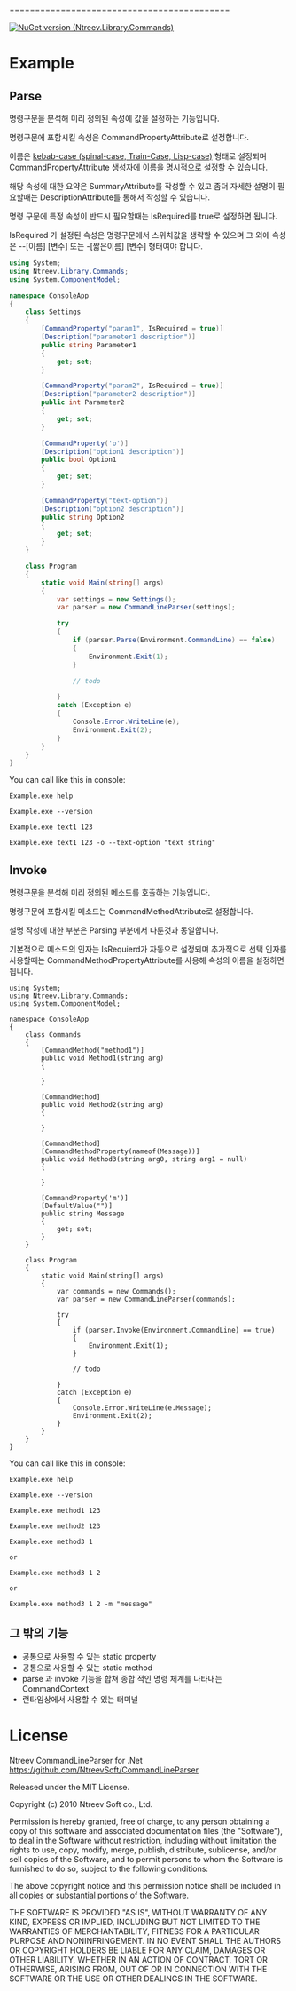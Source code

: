 ===========================================

[![NuGet version (Ntreev.Library.Commands)](https://img.shields.io/nuget/v/Ntreev.Library.Commands.svg)](https://www.nuget.org/packages/Ntreev.Library.Commands/)

Example
=======

Parse
--------------

명령구문을 분석해 미리 정의된 속성에 값을 설정하는 기능입니다.

명령구문에 포함시킬 속성은 CommandPropertyAttribute로 설정합니다. 

이름은 [kebab-case (spinal-case, Train-Case, Lisp-case)](https://en.wikipedia.org/wiki/Letter_case) 형태로 설정되며 CommandPropertyAttribute 생성자에 이름을 명시적으로 설정할 수 있습니다.

해당 속성에 대한 요약은 SummaryAttribute를 작성할 수 있고 좀더 자세한 설명이 필요할때는 DescriptionAttribute를 통해서 작성할 수 있습니다.

명령 구문에 특정 속성이 반드시 필요할때는 IsRequired를 true로 설정하면 됩니다.

IsRequired 가 설정된 속성은 명령구문에서 스위치값을 생략할 수 있으며 그 외에 속성은 --[이름] [변수] 또는 -[짧은이름] [변수] 형태여야 합니다.

```csharp
using System;
using Ntreev.Library.Commands;
using System.ComponentModel;

namespace ConsoleApp
{
    class Settings
    {
        [CommandProperty("param1", IsRequired = true)]
        [Description("parameter1 description")]
        public string Parameter1
        {
            get; set;
        }

        [CommandProperty("param2", IsRequired = true)]
        [Description("parameter2 description")]
        public int Parameter2
        {
            get; set;
        }

        [CommandProperty('o')]
        [Description("option1 description")]
        public bool Option1
        {
            get; set;
        }

        [CommandProperty("text-option")]
        [Description("option2 description")]
        public string Option2
        {
            get; set;
        }
    }

    class Program
    {
        static void Main(string[] args)
        {
            var settings = new Settings();
            var parser = new CommandLineParser(settings);

            try
            {
                if (parser.Parse(Environment.CommandLine) == false)
                {
                    Environment.Exit(1);
                }

                // todo

            }
            catch (Exception e)
            {
                Console.Error.WriteLine(e);
                Environment.Exit(2);
            }
        }
    }
}
```

You can call like this in console:

    Example.exe help

    Example.exe --version

    Example.exe text1 123 

    Example.exe text1 123 -o --text-option "text string"

Invoke
--------------

명령구문을 분석해 미리 정의된 메소드를 호출하는 기능입니다.

명령구문에 포함시킬 메소드는 CommandMethodAttribute로 설정합니다. 

설명 작성에 대한 부분은 Parsing 부분에서 다룬것과 동일합니다.

기본적으로 메소드의 인자는 IsRequierd가 자동으로 설정되며 추가적으로 선택 인자를 사용할때는 CommandMethodPropertyAttribute를 사용해 속성의 이름을 설정하면 됩니다.

    using System;
    using Ntreev.Library.Commands;
    using System.ComponentModel;

    namespace ConsoleApp
    {
        class Commands
        {
            [CommandMethod("method1")]
            public void Method1(string arg)
            {
            
            }

            [CommandMethod]
            public void Method2(string arg)
            {
            
            }

            [CommandMethod]
            [CommandMethodProperty(nameof(Message))]
            public void Method3(string arg0, string arg1 = null)
            {

            }

            [CommandProperty('m')]
            [DefaultValue("")]
            public string Message
            {
                get; set;
            }
        }

        class Program
        {
            static void Main(string[] args)
            {
                var commands = new Commands();
                var parser = new CommandLineParser(commands);

                try
                {
                    if (parser.Invoke(Environment.CommandLine) == true)
                    {
                        Environment.Exit(1);
                    }

                    // todo

                }
                catch (Exception e)
                {
                    Console.Error.WriteLine(e.Message);
                    Environment.Exit(2);
                }
            }
        }
    }


You can call like this in console:

    Example.exe help

    Example.exe --version

    Example.exe method1 123 

    Example.exe method2 123

    Example.exe method3 1

    or

    Example.exe method3 1 2

    or

    Example.exe method3 1 2 -m "message"


그 밖의 기능
--------------

- 공통으로 사용할 수 있는 static property
- 공통으로 사용할 수 있는 static method
- parse 과 invoke 기능을 합쳐 종합 적인 명령 체계를 나타내는 CommandContext
- 런타임상에서 사용할 수 있는 터미널
        

License
=======

Ntreev CommandLineParser for .Net 
https://github.com/NtreevSoft/CommandLineParser

Released under the MIT License.

Copyright (c) 2010 Ntreev Soft co., Ltd.

Permission is hereby granted, free of charge, to any person obtaining a copy of this software and associated 
documentation files (the "Software"), to deal in the Software without restriction, including without limitation the 
rights to use, copy, modify, merge, publish, distribute, sublicense, and/or sell copies of the Software, and to permit 
persons to whom the Software is furnished to do so, subject to the following conditions:

The above copyright notice and this permission notice shall be included in all copies or substantial portions of the 
Software.

THE SOFTWARE IS PROVIDED "AS IS", WITHOUT WARRANTY OF ANY KIND, EXPRESS OR IMPLIED, INCLUDING BUT NOT LIMITED TO THE 
WARRANTIES OF MERCHANTABILITY, FITNESS FOR A PARTICULAR PURPOSE AND NONINFRINGEMENT. IN NO EVENT SHALL THE AUTHORS OR 
COPYRIGHT HOLDERS BE LIABLE FOR ANY CLAIM, DAMAGES OR OTHER LIABILITY, WHETHER IN AN ACTION OF CONTRACT, TORT OR 
OTHERWISE, ARISING FROM, OUT OF OR IN CONNECTION WITH THE SOFTWARE OR THE USE OR OTHER DEALINGS IN THE SOFTWARE.
